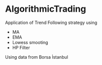 # AlgorithmicTrading

Application of Trend Following strategy using

- MA
- EMA
- Lowess smooting
- HP Filter

Using data from Borsa İstanbul
